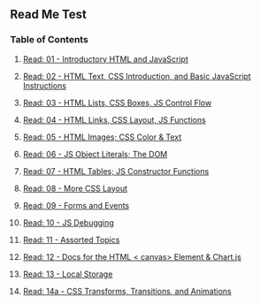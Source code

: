 ## Read Me Test

### Table of Contents


1. [Read: 01 - Introductory HTML and JavaScript](https://github.com/agrazda/reading-notes/blob/main/readme201/class-201.md)

  
2. [Read: 02 - HTML Text, CSS Introduction, and Basic JavaScript Instructions]()


3. [Read: 03 - HTML Lists, CSS Boxes, JS Control Flow]()

4. [Read: 04 - HTML Links, CSS Layout, JS Functions]()
    
5. [Read: 05 - HTML Images; CSS Color & Text]()

6. [Read: 06 - JS Object Literals; The DOM]()
    
7. [Read: 07 - HTML Tables; JS Constructor Functions]()
    
8. [Read: 08 - More CSS Layout]()

9. [Read: 09 - Forms and Events]()

10. [Read: 10 - JS Debugging]()

11. [Read: 11 - Assorted Topics]()
    
12. [Read: 12 - Docs for the HTML < canvas> Element & Chart.js]()
    
13. [Read: 13 - Local Storage]()
    
14. [Read: 14a - CSS Transforms, Transitions, and Animations]()

